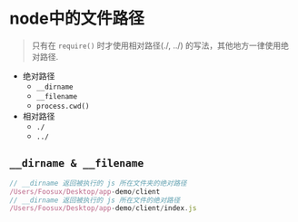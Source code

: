 # node中的文件路径

> 只有在 `require()` 时才使用相对路径(./, ../) 的写法，其他地方一律使用绝对路径.

- 绝对路径
  - `__dirname`
  - `__filename`
  - `process.cwd()`
- 相对路径
  - `./`
  - `../`

## `__dirname & __filename`

```js
// __dirname 返回被执行的 js 所在文件夹的绝对路径
/Users/Foosux/Desktop/app-demo/client
// __dirname 返回被执行的 js 所在文件的绝对路径
/Users/Foosux/Desktop/app-demo/client/index.js
```

